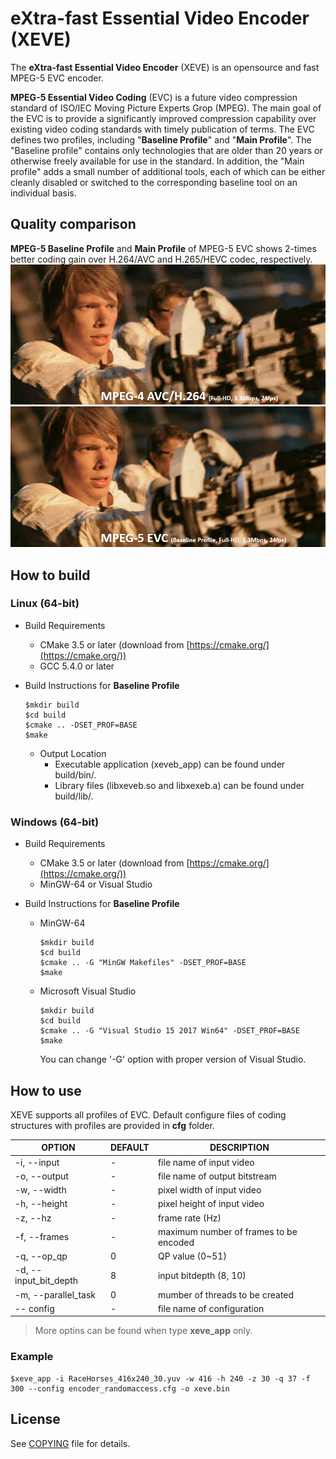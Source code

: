 # eXtra-fast Essential Video Encoder (XEVE)
The **eXtra-fast Essential Video Encoder** (XEVE) is an opensource and fast MPEG-5 EVC encoder. 

**MPEG-5 Essential Video Coding** (EVC) is a future video compression standard of ISO/IEC Moving Picture Experts Grop (MPEG). The main goal of the EVC is to provide a significantly improved compression capability over existing video coding standards with timely publication of terms. 
The EVC defines two profiles, including "**Baseline Profile**" and "**Main Profile**". The "Baseline profile" contains only technologies that are older than 20 years or otherwise freely available for use in the standard. In addition, the "Main profile" adds a small number of additional tools, each of which can be either cleanly disabled or switched to the corresponding baseline tool on an individual basis.

## Quality comparison
**MPEG-5 Baseline Profile** and **Main Profile** of MPEG-5 EVC shows 2-times better coding gain over H.264/AVC and H.265/HEVC codec, respectively.
![MPEG-4 AVC/H.264](./doc/image/tos_1300kbps_1920x1080_avc.jpg)
![MPEG-5 EVC](./doc/image/tos_1300kbps_1920x1080_evc.jpg)

## How to build
### Linux (64-bit)
- Build Requirements
  - CMake 3.5 or later (download from [https://cmake.org/](https://cmake.org/))
  - GCC 5.4.0 or later
  
- Build Instructions for **Baseline Profile**
  ```
  $mkdir build
  $cd build
  $cmake .. -DSET_PROF=BASE
  $make
  ```
  - Output Location
    - Executable application (xeveb_app) can be found under build/bin/.
    - Library files (libxeveb.so and libxexeb.a) can be found under build/lib/.

### Windows (64-bit)
- Build Requirements
  - CMake 3.5 or later (download from [https://cmake.org/](https://cmake.org/))
  - MinGW-64 or Visual Studio

- Build Instructions for **Baseline Profile**
  - MinGW-64
    ```
    $mkdir build
    $cd build
    $cmake .. -G "MinGW Makefiles" -DSET_PROF=BASE
    $make
    ```
  - Microsoft Visual Studio 
    ```
    $mkdir build
    $cd build
    $cmake .. -G "Visual Studio 15 2017 Win64" -DSET_PROF=BASE
    $make
    ```
    You can change '-G' option with proper version of Visual Studio.

## How to use
XEVE supports all profiles of EVC. Default configure files of coding structures with profiles are provided in **cfg** folder.

| OPTION                | DEFAULT | DESCRIPTION                                    |
|-----------------------|---------|------------------------------------------------|
| -i, --input           | -       | file name of input video                       |
| -o, --output          | -       | file name of output bitstream                  |
| -w, --width           | -       | pixel width of input video                     |
| -h, --height          | -       | pixel height of input video                    |
| -z, --hz              | -       | frame rate (Hz)                                |
| -f, --frames          | -       | maximum number of frames to be encoded         |
| -q, --op_qp           | 0       | QP value (0~51)                                |
| -d, --input_bit_depth | 8       | input bitdepth (8, 10)                         |
| -m, --parallel_task   | 0       | mumber of threads to be created                |
| -\- config            | -       | file name of configuration                     |   

>More optins can be found when type **xeve_app** only.   
 
### Example
	$xeve_app -i RaceHorses_416x240_30.yuv -w 416 -h 240 -z 30 -q 37 -f 300 --config encoder_randomaccess.cfg -o xeve.bin 


## License
See [COPYING](COPYING) file for details.
